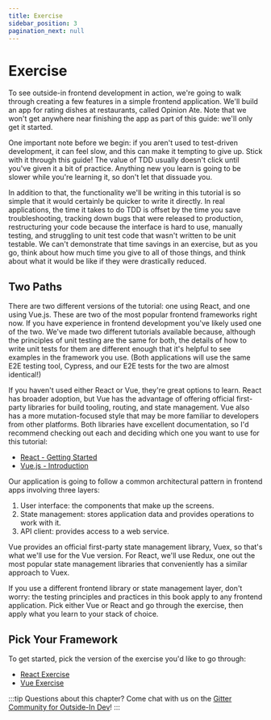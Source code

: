 ```yaml
---
title: Exercise
sidebar_position: 3
pagination_next: null
---
```


# Exercise

To see outside-in frontend development in action, we're going to walk through creating a few features in a simple frontend application. We'll build an app for rating dishes at restaurants, called Opinion Ate. Note that we won't get anywhere near finishing the app as part of this guide: we'll only get it started.

One important note before we begin: if you aren't used to test-driven development, it can feel slow, and this can make it tempting to give up. Stick with it through this guide! The value of TDD usually doesn't click until you've given it a bit of practice. Anything new you learn is going to be slower while you're learning it, so don't let that dissuade you.

In addition to that, the functionality we'll be writing in this tutorial is so simple that it would certainly be quicker to write it directly. In real applications, the time it takes to do TDD is offset by the time you save troubleshooting, tracking down bugs that were released to production, restructuring your code because the interface is hard to use, manually testing, and struggling to unit test code that wasn't written to be unit testable. We can't demonstrate that time savings in an exercise, but as you go, think about how much time you give to all of those things, and think about what it would be like if they were drastically reduced.

## Two Paths
There are two different versions of the tutorial: one using React, and one using Vue.js. These are two of the most popular frontend frameworks right now. If you have experience in frontend development you've likely used one of the two. We've made two different tutorials available because, although the principles of unit testing are the same for both, the details of how to write unit tests for them are different enough that it's helpful to see examples in the framework you use. (Both applications will use the same E2E testing tool, Cypress, and our E2E tests for the two are almost identical!)

If you haven't used either React or Vue, they're great options to learn. React has broader adoption, but Vue has the advantage of offering official first-party libraries for build tooling, routing, and state management. Vue also has a more mutation-focused style that may be more familiar to developers from other platforms. Both libraries have excellent documentation, so I'd recommend checking out each and deciding which one you want to use for this tutorial:

* [React - Getting Started](https://reactjs.org/docs/getting-started.html)
* [Vue.js - Introduction](https://vuejs.org/v2/guide/)

Our application is going to follow a common architectural pattern in frontend apps involving three layers:

1. User interface: the components that make up the screens.
2. State management: stores application data and provides operations to work with it.
3. API client: provides access to a web service.

Vue provides an official first-party state management library, Vuex, so that's what we'll use for the Vue version. For React, we'll use Redux, one out the most popular state management libraries that conveniently has a similar approach to Vuex.

If you use a different frontend library or state management layer, don't worry: the testing principles and practices in this book apply to any frontend application. Pick either Vue or React and go through the exercise, then apply what you learn to your stack of choice.

## Pick Your Framework
To get started, pick the version of the exercise you'd like to go through:

- [React Exercise](./react/index.md)
- [Vue Exercise](./vue/index.md)

:::tip
Questions about this chapter? Come chat with us on the [Gitter Community for Outside-In Dev](https://gitter.im/outsideindev/community)!
:::
